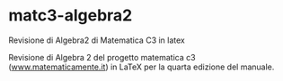 matc3-algebra2
==============

Revisione di Algebra2 di Matematica C3 in latex

Revisione di Algebra 2 del progetto matematica c3 (www.matematicamente.it) in LaTeX per la quarta edizione del manuale.
